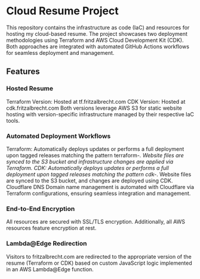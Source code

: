 # Cloud Resume Project
This repository contains the infrastructure as code (IaC) and resources for hosting my cloud-based resume. The project showcases two deployment methodologies using Terraform and AWS Cloud Development Kit (CDK). Both approaches are integrated with automated GitHub Actions workflows for seamless deployment and management.

## Features
### Hosted Resume
Terraform Version: Hosted at tf.fritzalbrecht.com
CDK Version: Hosted at cdk.fritzalbrecht.com
Both versions leverage AWS S3 for static website hosting with version-specific infrastructure managed by their respective IaC tools.

### Automated Deployment Workflows
Terraform: Automatically deploys updates or performs a full deployment upon tagged releases matching the pattern terraform-*. Website files are synced to the S3 bucket and infrastructure changes are applied via Terraform.
CDK: Automatically deploys updates or performs a full deployment upon tagged releases matching the pattern cdk-*. Website files are synced to the S3 bucket, and changes are deployed using CDK.
Cloudflare DNS
Domain name management is automated with Cloudflare via Terraform configurations, ensuring seamless integration and management.

### End-to-End Encryption
All resources are secured with SSL/TLS encryption. Additionally, all AWS resources feature encryption at rest.

### Lambda@Edge Redirection
Visitors to fritzalbrecht.com are redirected to the appropriate version of the resume (Terraform or CDK) based on custom JavaScript logic implemented in an AWS Lambda@Edge function.
